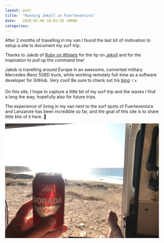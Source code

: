 ```yaml
---
layout: post
title:  "Running Jekyll in Fuerteventura"
date:   2020-02-06 16:02:55 +0000
categories:
---
```


After 2 months of travelling in my van I found the last bit of motivation to setup a site to document my surf trip.

Thanks to Jakob of [Ruby on Wheels][ruby-on-wheels] for the tip on [Jekyll][jekyll] and for the inspiration to pull up the command line!

Jakob is travelling around Europe in an awesome, converted military Mercedes-Benz 508D truck, while working remotely full-time as a software developer for GitHub. Very cool! Be sure to check out his [blog][ruby-on-wheels] :point_left:.

On this site, I hope to capture a little bit of my surf trip and the waves I find a long the way, hopefully also for future trips.

The experience of living in my van next to the surf spots of Fuerteventura and Lanzarote has been incredible so far, and the goal of this site is to share little bits of it here. :ocean:

![After surf beer](/assets/267.JPG)

[jekyll]:https://jekyllrb.com/
[ruby-on-wheels]: https://ruby-on-wheels.github.io

